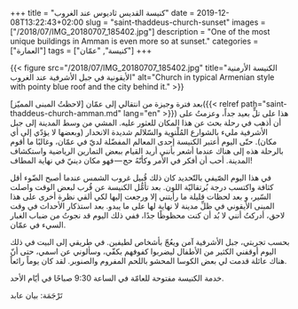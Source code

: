 +++
title = "كنيسة القديس ثاديوس عند الغروب"
date = 2019-12-08T13:22:43+02:00
slug = "saint-thaddeus-church-sunset"
images = ["/2018/07/IMG_20180707_185402.jpg"]
description = "One of the most unique buildings in Amman is even more so at sunset."
categories = ["العمارة"]
tags = ["كنيسة", "عمّان"]
+++

{{< figure src="/2018/07/IMG_20180707_185402.jpg" title="الكنيسة الأرمنية الأيقونية في جبل الأشرفية عند الغروب" alt="Church in typical Armenian style with pointy blue roof and the city behind it." >}}


بعد فترة وجيزة من انتقالي إلى عمّان [لاحظتُ المبنى المميّز]({{< relref path="saint-thaddeus-church-amman.md" lang="en" >}}) هذا على تلٍّ بعيد جداً، وعزمتُ على أن أذهب في رحلة بحث عن هذا المكان للعثور عليه. المشي من وسط المدينة إلى جبل الأشرفية مليء بالشوارع المُلْتوِية والسّلالم شديدة الانحدار (وبعضها لا يؤدّي إلى أي مكان). حتّى اليوم أعتبر الكنيسة إحدى المعالم المفضّلة لديّ في عمّان، وغالبًا ما أقوم بالرحلة هذه إلى هناك عندما أشعر بأنني أريد القيام ببعض التمارين الرياضية واستكشاف المدينة. أحب أن أفكر في الأمر وكأنّهُ حج — فهو مكان دينيّ في نهاية المطاف!

<!--more-->

في هذا اليوم الصّيفي بالتّحديد  كان ذلك قُبيل غروب الشمس عندما أصبح الضّوء أقل كثافة واكتسب درجة بُرتقاليّة اللون. بعد تأمُّل الكنيسة عن قُرب لبعض الوقت واصلت السّير، و بعد لحظات قليلة ما رأيتني إلا ورجعت إليها لكي ألقي نظرة أخرى على هذا المبنى الأيقوني في ظلِّ مدينة لا نهاية لها على ما يبدو. بعد استذكار الأحداث في وقت لاحق، أدركتُ أنني لا بُد أن كنت محظوظًا جدًا،  ففي ذلك اليوم قد نجوتُ من ضباب الغبار السيء في عمّان.

بحسب تجربتي، جبل الأشرفية آمن ويعُجّ بأشخاص لطيفين. في طريقي إلى البيت في ذلك اليوم  أوقفني الكثير من الأطفال ليضربوا كفوفهم بكفّي، وسألوني عن اسمي، حتى أنّ هناك عائلة  قدمت لي بعض الكوسا المحشو باللحم المفروم والصنوبر. لقد كان يوماً رائعاً.

خدمة الكنيسة مفتوحة للعامّة في الساعة 9:30 صباحًا في أيّام الأحد.

تَرْجَمَة: بيان عابد
